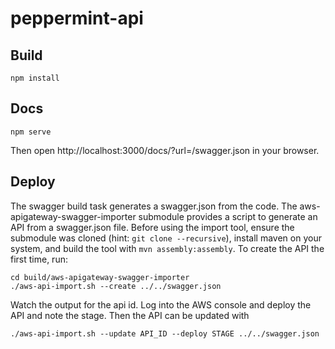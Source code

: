 # peppermint-api

## Build
```
npm install
```

## Docs
```
npm serve
```
Then open http://localhost:3000/docs/?url=/swagger.json in your browser.

## Deploy
The swagger build task generates a swagger.json from the code. The
aws-apigateway-swagger-importer submodule provides a script to generate an API
from a swagger.json file.
Before using the import tool, ensure the submodule was cloned (hint: ```git clone
--recursive```), install maven on your system, and build the tool with ```mvn
assembly:assembly```. To create the API the first time, run:
```
cd build/aws-apigateway-swagger-importer
./aws-api-import.sh --create ../../swagger.json
```
Watch the output for the api id. Log into the AWS console and deploy the API and
note the stage. Then the API can be updated with
```
./aws-api-import.sh --update API_ID --deploy STAGE ../../swagger.json
```
